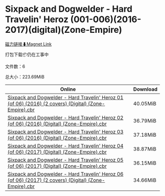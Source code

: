 # Sixpack and Dogwelder - Hard Travelin' Heroz (001-006)(2016-2017)(digital)(Zone-Empire)

[磁力链接⬇Magnet Link](magnet:?xt=urn:btih:c86829d940d32594ce768f6dc6678b37ebbd1333&dn=Sixpack%20and%20Dogwelder%20-%20Hard%20Travelin%27%20Heroz%20%28001-006%29%282016-2017%29%28digital%29%28Zone-Empire%29)

打包下载📦仍在工事中

文件数：6

总大小：223.69MiB

Online | Download
--- | ---
[Sixpack and Dogwelder - Hard Travelin' Heroz 01 (of 06) (2016) (2 covers) (Digital) (Zone-Empire).cbr](https://github.com/alicewish/markdown/blob/master/comic/Sixpack-Dogwelder-Hard-Travelin-Heroz-01-of-06-2016-2-covers-Digital-Zone-Empire-cbr.md) | 40.05MiB
[Sixpack and Dogwelder - Hard Travelin' Heroz 02 (of 06) (2016) (Digital) (Zone-Empire).cbr](https://github.com/alicewish/markdown/blob/master/comic/Sixpack-Dogwelder-Hard-Travelin-Heroz-02-of-06-2016-Digital-Zone-Empire-cbr.md) | 36.79MiB
[Sixpack and Dogwelder - Hard Travelin' Heroz 03 (of 06) (2016) (Digital) (Zone-Empire).cbr](https://github.com/alicewish/markdown/blob/master/comic/Sixpack-Dogwelder-Hard-Travelin-Heroz-03-of-06-2016-Digital-Zone-Empire-cbr.md) | 37.18MiB
[Sixpack and Dogwelder - Hard Travelin' Heroz 04 (of 06) (2017) (Digital) (Zone-Empire).cbr](https://github.com/alicewish/markdown/blob/master/comic/Sixpack-Dogwelder-Hard-Travelin-Heroz-04-of-06-2017-Digital-Zone-Empire-cbr.md) | 38.87MiB
[Sixpack and Dogwelder - Hard Travelin' Heroz 05 (of 06) (2017) (Digital) (Zone-Empire).cbr](https://github.com/alicewish/markdown/blob/master/comic/Sixpack-Dogwelder-Hard-Travelin-Heroz-05-of-06-2017-Digital-Zone-Empire-cbr.md) | 36.15MiB
[Sixpack and Dogwelder - Hard Travelin' Heroz 06 (of 06) (2017) (2 covers) (Digital) (Zone-Empire).cbr](https://github.com/alicewish/markdown/blob/master/comic/Sixpack-Dogwelder-Hard-Travelin-Heroz-06-of-06-2017-2-covers-Digital-Zone-Empire-cbr.md) | 34.66MiB